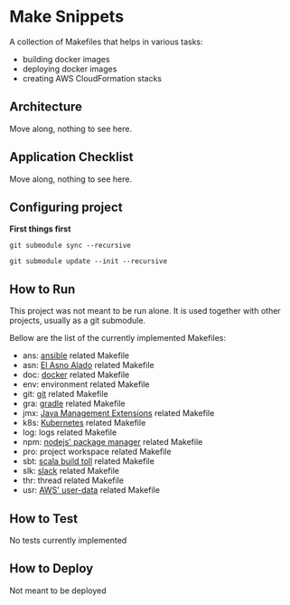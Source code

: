 # Make Snippets

A collection of Makefiles that helps in various tasks:

 - building docker images
 - deploying docker images
 - creating AWS CloudFormation stacks

## Architecture

Move along, nothing to see here.

## Application Checklist

Move along, nothing to see here.

## Configuring project

**First things first**

```git submodule sync --recursive```

```git submodule update --init --recursive```

## How to Run

This project was not meant to be run alone. It is used together with other projects, usually as a git submodule.

Bellow are the list of the currently implemented Makefiles:

 - ans: [ansible](https://www.ansible.com/ "Ansible") related Makefile
 - asn: [El Asno Alado](https://github.com/VivaReal/el-asno-alado "El Asno Alado") related Makefile
 - doc: [docker](https://www.docker.com/ "Docker") related Makefile
 - env: environment related Makefile
 - git: [git](https://git-scm.com/ "git") related Makefile
 - gra: [gradle](https://gradle.org/ "Gradle") related Makefile
 - jmx: [Java Management Extensions](http://www.oracle.com/technetwork/articles/java/javamanagement-140525.html "JMX") related Makefile
 - k8s: [Kubernetes](https://kubernetes.io "k8s")  related Makefile
 - log: logs related Makefile
 - npm: [nodejs' package manager](https://www.npmjs.com/ "npm") related Makefile
 - pro: project workspace related Makefile
 - sbt: [scala build toll](http://www.scala-sbt.org/ "SBT") related Makefile
 - slk: [slack](https://slack.com/ "Slack") related Makefile
 - thr: thread related Makefile
 - usr: [AWS' user-data](http://docs.aws.amazon.com/AWSEC2/latest/UserGuide/user-data.html "User Data") related Makefile

## How to Test

No tests currently implemented

## How to Deploy

Not meant to be deployed
